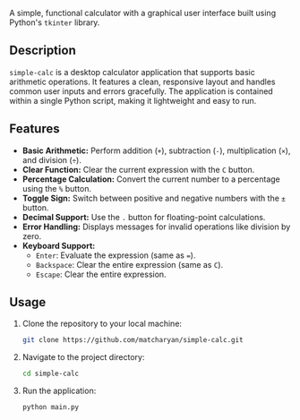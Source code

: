 A simple, functional calculator with a graphical user interface built using Python's `tkinter` library.

## Description

`simple-calc` is a desktop calculator application that supports basic arithmetic operations. It features a clean, responsive layout and handles common user inputs and errors gracefully. The application is contained within a single Python script, making it lightweight and easy to run.

## Features
*   **Basic Arithmetic:** Perform addition (`+`), subtraction (`-`), multiplication (`×`), and division (`÷`).
*   **Clear Function:** Clear the current expression with the `C` button.
*   **Percentage Calculation:** Convert the current number to a percentage using the `%` button.
*   **Toggle Sign:** Switch between positive and negative numbers with the `±` button.
*   **Decimal Support:** Use the `.` button for floating-point calculations.
*   **Error Handling:** Displays messages for invalid operations like division by zero.
*   **Keyboard Support:**
    *   `Enter`: Evaluate the expression (same as `=`).
    *   `Backspace`: Clear the entire expression (same as `C`).
    *   `Escape`: Clear the entire expression.

## Usage
1.  Clone the repository to your local machine:
    ```sh
    git clone https://github.com/matcharyan/simple-calc.git
    ```

2.  Navigate to the project directory:
    ```sh
    cd simple-calc
    ```

3.  Run the application:
    ```sh
    python main.py
    ```
